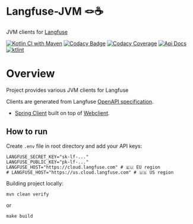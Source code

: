 # Langfuse-JVM 🪢☕️

JVM clients for [Langfuse](https://api.reference.langfuse.com)

[![Kotlin CI with Maven](https://github.com/kpavlov/langfuse-jvm/actions/workflows/maven.yml/badge.svg?branch=main)](https://github.com/kpavlov/langfuse-jvm/actions/workflows/maven.yml)
[![Codacy Badge](https://app.codacy.com/project/badge/Grade/b213cf0965cb47dba3bdd67e3b463e08)](https://app.codacy.com/gh/kpavlov/langfuse-jvm/dashboard?utm_source=gh&utm_medium=referral&utm_content=&utm_campaign=Badge_grade)
[![Codacy Coverage](https://app.codacy.com/project/badge/Coverage/b213cf0965cb47dba3bdd67e3b463e08)](https://app.codacy.com/gh/kpavlov/langfuse-jvm/dashboard?utm_source=gh&utm_medium=referral&utm_content=&utm_campaign=Badge_coverage)
[![Api Docs](https://img.shields.io/badge/api-docs-blue)](https://kpavlov.github.io/langfuse-jvm/api/)
[![ktlint](https://img.shields.io/badge/ktlint%20code--style-%E2%9D%A4-FF4081)](https://pinterest.github.io/ktlint/)

# Overview

Project provides various JVM clients for Langfuse

Clients are generated from Langfuse [OpenAPI specification](https://api.reference.langfuse.com).

- [Spring Client](https://kpavlov.github.io/langfuse-jvm/api/root/me.kpavlov.langfuse.spring/-langfuse-client/) built on top of [Webclient](https://docs.spring.io/spring-framework/reference/web/webflux-webclient.html).

## How to run

Create `.env` file in root directory and add your API keys:

```dotenv
LANGFUSE_SECRET_KEY="sk-lf-..."
LANGFUSE_PUBLIC_KEY="pk-lf-..."
LANGFUSE_HOST="https://cloud.langfuse.com" # 🇪🇺 EU region
# LANGFUSE_HOST="https://us.cloud.langfuse.com" # 🇺🇸 US region
```

Building project locally:

```shell
mvn clean verify
```

or

```shell
make build
```


